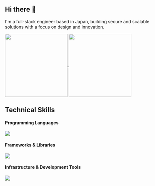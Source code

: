 ## Hi there 👋

<!--
**maruyamaworks/maruyamaworks** is a ✨ _special_ ✨ repository because its `README.md` (this file) appears on your GitHub profile.

Here are some ideas to get you started:

- 🔭 I’m currently working on ...
- 🌱 I’m currently learning ...
- 👯 I’m looking to collaborate on ...
- 🤔 I’m looking for help with ...
- 💬 Ask me about ...
- 📫 How to reach me: ...
- 😄 Pronouns: ...
- ⚡ Fun fact: ...
-->

I'm a full-stack engineer based in Japan, building secure and scalable solutions with a focus on design and innovation.

<a href="https://github.com/maruyamaworks">
  <picture>
    <source
      srcset="https://github-readme-stats-tawny-nine.vercel.app/api?username=maruyamaworks&rank_icon=github&show_icons=true&theme=github_dark_dimmed"
      media="(prefers-color-scheme: dark)"
    />
    <source
      srcset="https://github-readme-stats-tawny-nine.vercel.app/api?username=maruyamaworks&rank_icon=github&show_icons=true"
      media="(prefers-color-scheme: light), (prefers-color-scheme: no-preference)"
    />
    <img height=200 align="center" src="https://github-readme-stats-tawny-nine.vercel.app/api?username=maruyamaworks&rank_icon=github&show_icons=true" />
  </picture>
</a>
<a href="https://github.com/maruyamaworks">
  <picture>
    <source
      srcset="https://github-readme-stats-tawny-nine.vercel.app/api/top-langs?username=maruyamaworks&layout=compact&langs_count=8&card_width=340&theme=github_dark_dimmed"
      media="(prefers-color-scheme: dark)"
    />
    <source
      srcset="https://github-readme-stats-tawny-nine.vercel.app/api/top-langs?username=maruyamaworks&layout=compact&langs_count=8&card_width=340"
      media="(prefers-color-scheme: light), (prefers-color-scheme: no-preference)"
    />
    <img height=200 align="center" src="https://github-readme-stats-tawny-nine.vercel.app/api/top-langs?username=maruyamaworks&layout=compact&langs_count=8&card_width=340" />
  </picture>
</a>

## Technical Skills

#### Programming Languages

![](https://skillicons.dev/icons?i=html,css,js,ts,nodejs,react,vue,php,sass,ruby,py,bash&perline=8)

#### Frameworks & Libraries

![](https://skillicons.dev/icons?i=docker,rails,laravel,express,vite,vitest,webpack,nextjs,nuxtjs,tailwind,mysql,postgres,elasticsearch,redis,mongodb,grafana&perline=8)

#### Infrastructure & Development Tools

![](https://skillicons.dev/icons?i=aws,gcp,vercel,sentry,git,github,githubactions,gitlab,linux,ansible,npm,yarn,vim,neovim,vscode,sublime&perline=8)
